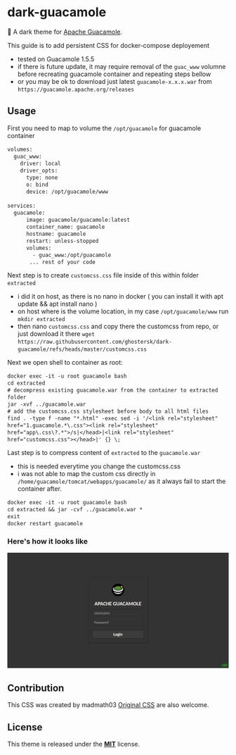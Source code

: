 # dark-guacamole
:lipstick: A dark theme for [Apache Guacamole](https://guacamole.apache.org/).

This guide is to add persistent CSS for docker-compose deployement
- tested on Guacamole 1.5.5
- if there is future update, it may require removal of the `guac_www` volumne before recreating guacamole container and repeating steps bellow
- or you may be ok to download just latest `guacamole-x.x.x.war` from `https://guacamole.apache.org/releases`

## Usage
First you need to map to volume the `/opt/guacamole` for guacamole container
```
volumes:
  guac_www:
    driver: local
    driver_opts:
      type: none
      o: bind
      device: /opt/guacamole/www

services:
  guacamole:
      image: guacamole/guacamole:latest
      container_name: guacamole
      hostname: guacamole
      restart: unless-stopped
      volumes:
        - guac_www:/opt/guacamole
       ... rest of your code
```
Next step is to create `customcss.css` file inside of this within folder `extracted`
- i did it on host, as there is no nano in docker ( you can install it with apt update && apt install nano )
- on host where is the volume location, in my case `/opt/guacamole/www` run `mkdir extracted`
- then nano `customcss.css` and copy there the customcss from repo, or just download it there `wget https://raw.githubusercontent.com/ghostersk/dark-guacamole/refs/heads/master/customcss.css`

Next we open shell to container as root:
```
docker exec -it -u root guacamole bash
cd extracted
# decompress existing guacamole.war from the container to extracted folder
jar -xvf ../guacamole.war
# add the customcss.css stylesheet before body to all html files
find . -type f -name "*.html" -exec sed -i '/<link rel="stylesheet" href="1.guacamole.*\.css"><link rel="stylesheet" href="app\.css\?.*">/s|</head>|<link rel="stylesheet" href="customcss.css"></head>|' {} \;
```
Last step is to compress content of `extracted` to the `guacamole.war`
- this is needed everytime you change the customcss.css
- i was not able to map the custom css directly in `/home/guacamole/tomcat/webapps/guacamole/` as it always fail to start the container after.
```
docker exec -it -u root guacamole bash
cd extracted && jar -cvf ../guacamole.war *
exit
docker restart guacamole
```

### Here's how it looks like

![dark-guacamole.JPG](dark-guacamole.JPG)

## Contribution
This CSS was created by madmath03 [Original CSS]([https://github.com/madmath03/dark-guacamole/pulls](https://github.com/madmath03/dark-guacamole)) are also welcome.

## License 
This theme is released under the [**MIT**](/LICENSE) license.
